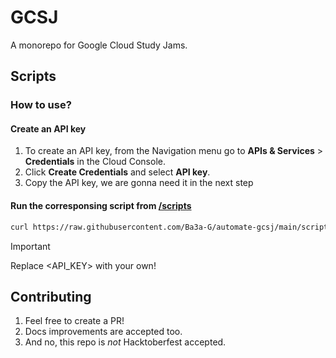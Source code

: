 # GCSJ
A monorepo for Google Cloud Study Jams.

## Scripts
### How to use?
#### Create an API key
1. To create an API key, from the Navigation menu go to **APIs & Services** > **Credentials** in the Cloud Console.
2. Click **Create Credentials** and select **API key**.
3. Copy the API key, we are gonna need it in the next step

#### Run the corresponsing script from [/scripts](/scripts/)
```bash
curl https://raw.githubusercontent.com/Ba3a-G/automate-gcsj/main/scripts/genai/challenge_lab.sh | sh -s <API_KEY>
```
> [!IMPORTANT]  
> Replace <API_KEY> with your own!

## Contributing
1. Feel free to create a PR!
2. Docs improvements are accepted too.
3. And no, this repo is _not_ Hacktoberfest accepted.
